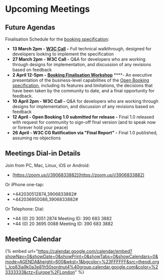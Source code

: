 # Upcoming Meetings

## Future Agendas

Finalisation Schedule for the [booking specification](https://www.openactive.io/open-booking-api/EditorsDraft/live.html):

* **13 March 2pm -** [**W3C Call**](meetings/2019-03-13-booking-overview-and-feedback.md) **-** Full technical walkthrough, designed for developers looking to implement the specification
* **27 March 2pm** **- W3C Call -** Q&A for developers who are working through designs for implementation, and discussion of any revisions based on feedback
* **2 April 12-5pm -** [**Booking Finalisation Workshop**](https://www.eventbrite.co.uk/e/openactive-booking-finalisation-workshop-tickets-57983104025) ****- An executive presentation of the business-level capabilities of the [Open Booking specification](https://www.openactive.io/open-booking-api/EditorsDraft), including its features and limitations, the decisions that have been taken by the community to date, and a final opportunity for feedback.
* **10 April 2pm - W3C Call -** Q&A for developers who are working through designs for implementation, and discussion of any revisions based on feedback
* **12 April - Open Booking 1.0 submitted for release -** Final 1.0 released with request for community to sign-off final version \(and to speak now or forever hold your peace\)
* **26 April - W3C CG Ratification via "Final Report" -** Final 1.0 published, assuming no objections

## Meetings Dial-in Details

Join from PC, Mac, Linux, iOS or Android:

* [https://zoom.us/j/3906833882](https://zoom.us/j/3906833882)

Or iPhone one-tap:

* +442030512874,3906833882\#
* +442036950088,3906833882\#

Or Telephone: Dial:

* +44 \(0\) 20 3051 2874 Meeting ID: 390 683 3882
* +44 \(0\) 20 3695 0088 Meeting ID: 390 683 3882

## Meeting Calendar

{% embed url="https://calendar.google.com/calendar/embed?showNav=0&showDate=0&showPrint=0&showTabs=0&showCalendars=0&mode=AGENDA&height=600&wkst=1&bgcolor=%23FFFFFF&src=theodi.org\_lcp83ia9k0a3e81h50sordnut4%40group.calendar.google.com&color=%23333333&ctz=Europe%2FLondon" %}

